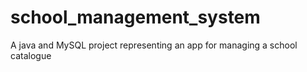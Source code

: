 # school_management_system
A java and MySQL project representing an app for managing a school catalogue
